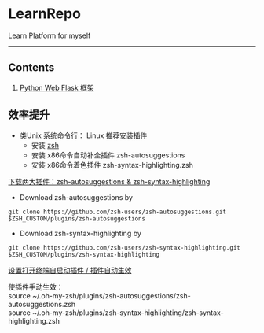 # LearnRepo

Learn Platform for myself

----------

## Contents
1. [Python Web Flask 框架](/skills/pythonFlask.md)


## 效率提升
* 类Unix 系统命令行：
Linux 推荐安装插件
  - 安装 [zsh](https://ohmyz.sh/)
  - 安装 x86命令自动补全插件 zsh-autosuggestions
  - 安装 x86命令着色插件 zsh-syntax-highlighting.zsh

[下载两大插件：zsh-autosuggestions & zsh-syntax-highlighting](https://gist.github.com/dogrocker/1efb8fd9427779c827058f873b94df95)
- Download zsh-autosuggestions by
 
 `git clone https://github.com/zsh-users/zsh-autosuggestions.git $ZSH_CUSTOM/plugins/zsh-autosuggestions`
 
- Download zsh-syntax-highlighting by
 
 `git clone https://github.com/zsh-users/zsh-syntax-highlighting.git $ZSH_CUSTOM/plugins/zsh-syntax-highlighting`


[设置打开终端自启动插件 / 插件自动生效](https://github.com/zsh-users/zsh-autosuggestions/blob/master/INSTALL.md#macos-via-homebrew)

使插件手动生效：
<br>source ~/.oh-my-zsh/plugins/zsh-autosuggestions/zsh-autosuggestions.zsh
<br>source ~/.oh-my-zsh/plugins/zsh-syntax-highlighting/zsh-syntax-highlighting.zsh

